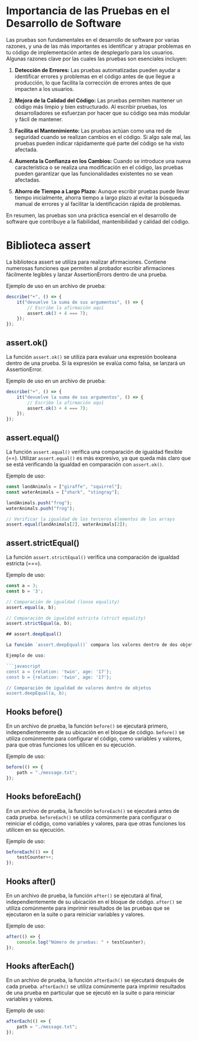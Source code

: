 # Importancia de las Pruebas en el Desarrollo de Software

Las pruebas son fundamentales en el desarrollo de software por varias razones, y una de las más importantes es identificar y atrapar problemas en tu código de implementación antes de desplegarlo para los usuarios. Algunas razones clave por las cuales las pruebas son esenciales incluyen:

1. **Detección de Errores:** Las pruebas automatizadas pueden ayudar a identificar errores y problemas en el código antes de que llegue a producción, lo que facilita la corrección de errores antes de que impacten a los usuarios.

2. **Mejora de la Calidad del Código:** Las pruebas permiten mantener un código más limpio y bien estructurado. Al escribir pruebas, los desarrolladores se esfuerzan por hacer que su código sea más modular y fácil de mantener.

3. **Facilita el Mantenimiento:** Las pruebas actúan como una red de seguridad cuando se realizan cambios en el código. Si algo sale mal, las pruebas pueden indicar rápidamente qué parte del código se ha visto afectada.

4. **Aumenta la Confianza en los Cambios:** Cuando se introduce una nueva característica o se realiza una modificación en el código, las pruebas pueden garantizar que las funcionalidades existentes no se vean afectadas.

5. **Ahorro de Tiempo a Largo Plazo:** Aunque escribir pruebas puede llevar tiempo inicialmente, ahorra tiempo a largo plazo al evitar la búsqueda manual de errores y al facilitar la identificación rápida de problemas.

En resumen, las pruebas son una práctica esencial en el desarrollo de software que contribuye a la fiabilidad, mantenibilidad y calidad del código.

# Biblioteca assert

La biblioteca assert se utiliza para realizar afirmaciones. Contiene numerosas funciones que permiten al probador escribir afirmaciones fácilmente legibles y lanzar AssertionErrors dentro de una prueba.

Ejemplo de uso en un archivo de prueba:

```javascript
describe("+", () => {
	it("devuelve la suma de sus argumentos", () => {
		// Escribe la afirmación aquí
		assert.ok(3 + 4 === 7);
	});
});
```

## assert.ok()

La función `assert.ok()` se utiliza para evaluar una expresión booleana dentro de una prueba. Si la expresión se evalúa como falsa, se lanzará un AssertionError.

Ejemplo de uso en un archivo de prueba:

```javascript
describe("+", () => {
	it("devuelve la suma de sus argumentos", () => {
		// Escribe la afirmación aquí
		assert.ok(3 + 4 === 7);
	});
});
```

## assert.equal()

La función `assert.equal()` verifica una comparación de igualdad flexible (==). Utilizar `assert.equal()` es más expresivo, ya que queda más claro que se está verificando la igualdad en comparación con `assert.ok()`.

Ejemplo de uso:

```javascript
const landAnimals = ["giraffe", "squirrel"];
const waterAnimals = ["shark", "stingray"];

landAnimals.push("frog");
waterAnimals.push("frog");

// Verificar la igualdad de los terceros elementos de los arrays
assert.equal(landAnimals[2], waterAnimals[2]);
```

## assert.strictEqual()

La función `assert.strictEqual()` verifica una comparación de igualdad estricta (===).

Ejemplo de uso:

````javascript
const a = 3;
const b = '3';

// Comparación de igualdad (loose equality)
assert.equal(a, b);

// Comparación de igualdad estricta (strict equality)
assert.strictEqual(a, b);

## assert.deepEqual()

La función `assert.deepEqual()` compara los valores dentro de dos objetos. Realizará la comparación de valores utilizando una igualdad flexible (==).

Ejemplo de uso:

```javascript
const a = {relation: 'twin', age: '17'};
const b = {relation: 'twin', age: '17'};

// Comparación de igualdad de valores dentro de objetos
assert.deepEqual(a, b);
````

## Hooks before()

En un archivo de prueba, la función `before()` se ejecutará primero, independientemente de su ubicación en el bloque de código. `before()` se utiliza comúnmente para configurar el código, como variables y valores, para que otras funciones los utilicen en su ejecución.

Ejemplo de uso:

```javascript
before(() => {
	path = "./message.txt";
});
```

## Hooks beforeEach()

En un archivo de prueba, la función `beforeEach()` se ejecutará antes de cada prueba. `beforeEach()` se utiliza comúnmente para configurar o reiniciar el código, como variables y valores, para que otras funciones los utilicen en su ejecución.

Ejemplo de uso:

```javascript
beforeEach(() => {
	testCounter++;
});
```

## Hooks after()

En un archivo de prueba, la función `after()` se ejecutará al final, independientemente de su ubicación en el bloque de código. `after()` se utiliza comúnmente para imprimir resultados de las pruebas que se ejecutaron en la suite o para reiniciar variables y valores.

Ejemplo de uso:

```javascript
after(() => {
	console.log("Número de pruebas: " + testCounter);
});
```

## Hooks afterEach()

En un archivo de prueba, la función `afterEach()` se ejecutará después de cada prueba. `afterEach()` se utiliza comúnmente para imprimir resultados de una prueba en particular que se ejecutó en la suite o para reiniciar variables y valores.

Ejemplo de uso:

```javascript
afterEach(() => {
	path = "./message.txt";
});
```
